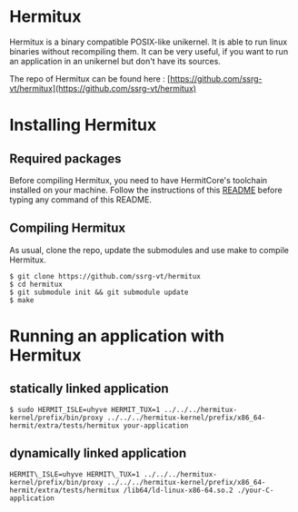 # Hermitux

Hermitux is a binary compatible POSIX-like unikernel. It is able to run linux binaries without recompiling them.
It can be very useful, if you want to run an application in an unikernel but don't have its sources.

The repo of Hermitux can be found here : [https://github.com/ssrg-vt/hermitux](https://github.com/ssrg-vt/hermitux)

# Installing Hermitux

## Required packages

Before compiling Hermitux, you need to have HermitCore's toolchain installed on your machine. Follow the instructions of this [README](https://github.com/p-jacquot/unikernel-tools/blob/main/hermitcore/README.md) before typing any command of this README.

## Compiling Hermitux

As usual, clone the repo, update the submodules and use make to compile Hermitux.

```
$ git clone https://github.com/ssrg-vt/hermitux
$ cd hermitux
$ git submodule init && git submodule update
$ make
```


# Running an application with Hermitux

## statically linked application

```
$ sudo HERMIT_ISLE=uhyve HERMIT_TUX=1 ../../../hermitux-kernel/prefix/bin/proxy ../../../hermitux-kernel/prefix/x86_64-hermit/extra/tests/hermitux your-application
```

## dynamically linked application

```
HERMIT\_ISLE=uhyve HERMIT\_TUX=1 ../../../hermitux-kernel/prefix/bin/proxy ../../../hermitux-kernel/prefix/x86_64-hermit/extra/tests/hermitux /lib64/ld-linux-x86-64.so.2 ./your-C-application
```


